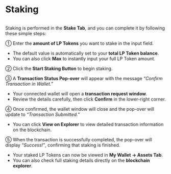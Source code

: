 # Staking

<figure><img src="https://crypttempo.gitbook.io/birdieswap/~gitbook/image?url=https%3A%2F%2F3718254475-files.gitbook.io%2F%7E%2Ffiles%2Fv0%2Fb%2Fgitbook-x-prod.appspot.com%2Fo%2Fspaces%252Fl809DnxvErlAtMYeaBDi%252Fuploads%252FM7cqZtBPZ2tLswQxJlH8%252F%25E1%2584%2589%25E1%2585%25B3%25E1%2584%258F%25E1%2585%25B3%25E1%2584%2585%25E1%2585%25B5%25E1%2586%25AB%25E1%2584%2589%25E1%2585%25A3%25E1%2586%25BA%25202025-10-29%2520%25E1%2584%258B%25E1%2585%25A9%25E1%2584%2592%25E1%2585%25AE%25206.23.28.png%3Falt%3Dmedia%26token%3D8026c1e0-eb6f-4c2b-97a3-504177fa2005&#x26;width=768&#x26;dpr=4&#x26;quality=100&#x26;sign=27a862f5&#x26;sv=2" alt=""><figcaption></figcaption></figure>

Staking is performed in the **Stake Tab**, and you can complete it by following these simple steps:

① Enter the **amount of LP Tokens** you want to stake in the input field.

* The default value is automatically set to your **total LP Token balance**.
* You can also click **Max** to instantly input your full LP Token amount.

② Click the **Start Staking Button** to begin staking.

③ A **Transaction Status Pop-over** will appear with the message _“Confirm Transaction in Wallet.”_

* Your connected wallet will open a **transaction request window**.
* Review the details carefully, then click **Confirm** in the lower-right corner.

④ Once confirmed, the wallet window will close and the pop-over will update to _“Transaction Submitted.”_

* You can click **View on Explorer** to view detailed transaction information on the blockchain.

⑤ When the transaction is successfully completed, the pop-over will display _“Success!”_, confirming that staking is finished.

* Your staked LP Tokens can now be viewed in **My Wallet → Assets Tab**.
* You can also check full staking details directly on the **blockchain explorer**.

